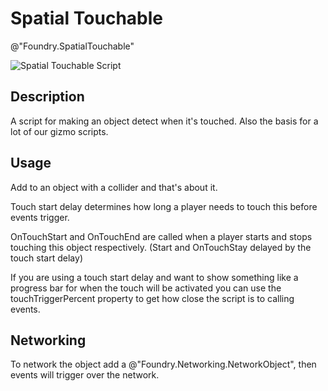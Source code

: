 # Spatial Touchable 
@"Foundry.SpatialTouchable"

![Spatial Touchable Script](~/Media/Manual/Interaction/SpatialTouchableScript.png)

## Description
A script for making an object detect when it's touched. Also the basis for a lot of our gizmo scripts. 

## Usage
Add to an object with a collider and that's about it.

Touch start delay determines how long a player needs to touch this before events trigger.

OnTouchStart and OnTouchEnd are called when a player starts and stops touching this object respectively. (Start and OnTouchStay delayed by the touch start delay)

If you are using a touch start delay and want to show something like a progress bar for when the touch will be activated you can use the touchTriggerPercent property to get how close the script is to calling events. 

## Networking
To network the object add a @"Foundry.Networking.NetworkObject", then events will trigger over the network.